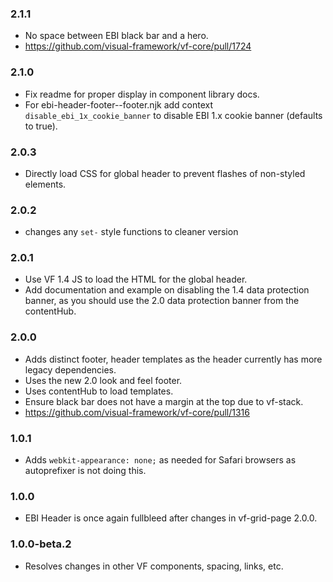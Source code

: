 ### 2.1.1

* No space between EBI black bar and a hero.
* https://github.com/visual-framework/vf-core/pull/1724

### 2.1.0

* Fix readme for proper display in component library docs.
* For ebi-header-footer--footer.njk add context `disable_ebi_1x_cookie_banner` to disable EBI 1.x cookie banner (defaults to true).

### 2.0.3

* Directly load CSS for global header to prevent flashes of non-styled elements.

### 2.0.2

* changes any `set-` style functions to cleaner version

### 2.0.1

* Use VF 1.4 JS to load the HTML for the global header.
* Add documentation and example on disabling the 1.4 data protection banner, as you should use the 2.0 data protection banner from the contentHub.

### 2.0.0

* Adds distinct footer, header templates as the header currently has more legacy dependencies.
* Uses the new 2.0 look and feel footer.
* Uses contentHub to load templates.
* Ensure black bar does not have a margin at the top due to vf-stack.
* https://github.com/visual-framework/vf-core/pull/1316

### 1.0.1

* Adds `webkit-appearance: none;` as needed for Safari browsers as autoprefixer is not doing this.

### 1.0.0

* EBI Header is once again fullbleed after changes in vf-grid-page 2.0.0.

### 1.0.0-beta.2

* Resolves changes in other VF components, spacing, links, etc.
